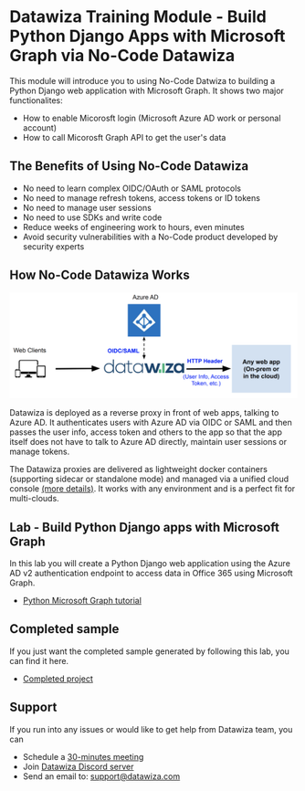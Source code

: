 # Datawiza Training Module - Build Python Django Apps with Microsoft Graph via No-Code Datawiza

This module will introduce you to using No-Code Datwiza to building a Python Django web application with Microsoft Graph. It shows two major functionalites:
- How to enable Micorosft login (Microsoft Azure AD work or personal account)
- How to call Micorosft Graph API to get the user's data

## The Benefits of Using No-Code Datawiza
- No need to learn complex OIDC/OAuth or SAML protocols
- No need to manage refresh tokens, access tokens or ID tokens
- No need to manage user sessions
- No need to use SDKs and write code
- Reduce weeks of engineering work to hours, even minutes
- Avoid security vulnerabilities with a No-Code product developed by security experts

## How No-Code Datawiza Works
![A diagram showing how datawiza works with Azure AD ](/tutorial/images/how-datawiza-works.png)

Datawiza is deployed as a reverse proxy in front of web apps, talking to Azure AD. It authenticates users with Azure AD via OIDC or SAML and then passes the user info, access token and others to the app so that the app itself does not have to talk to Azure AD directly, maintain user sessions or manage tokens.

The Datawiza proxies are delivered as lightweight docker containers (supporting sidecar or standalone mode) and managed via a unified cloud console [(more details)](https://www.datawiza.com/platform/). It works with any environment and is a perfect fit for multi-clouds.

## Lab - Build Python Django apps with Microsoft Graph

In this lab you will create a Python Django web application using the Azure AD v2 authentication endpoint to access data in Office 365 using Microsoft Graph.

- [Python Microsoft Graph tutorial](https://docs.microsoft.com/graph/tutorials/python)

## Completed sample

If you just want the completed sample generated by following this lab, you can find it here.

- [Completed project](demo)

## Support
If you run into any issues or would like to get help from Datawiza team, you can

- Schedule a [30-minutes meeting](https://calendly.com/datawiza/30min)
- Join [Datawiza Discord server](https://discord.com/invite/Sn3nbc83Up)
- Send an email to: [support@datawiza.com](mailto:support@datawiza.com)
